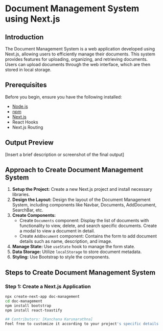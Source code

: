 # Document Management System using Next.js

## Introduction
The Document Management System is a web application developed using Next.js, allowing users to efficiently manage their documents. This system provides features for uploading, organizing, and retrieving documents. Users can upload documents through the web interface, which are then stored in local storage.

## Prerequisites
Before you begin, ensure you have the following installed:
- [Node.js](https://nodejs.org/)
- [npm](https://www.npmjs.com/)
- [Next.js](https://nextjs.org/)
- React Hooks
- Next.js Routing

## Output Preview
[Insert a brief description or screenshot of the final output]

## Approach to Create Document Management System
1. **Setup the Project:** Create a new Next.js project and install necessary libraries.
2. **Design the Layout:** Design the layout of the Document Management System, including components like Navbar, Documents, AddDocument, SearchBar, etc.
3. **Create Components:** 
   - Create `Documents` component: Display the list of documents with functionality to view, delete, and search specific documents. Create a modal to view a document in detail.
   - Create `AddDocument` component: Contains the form to add document details such as name, description, and image.
4. **Manage State:** Use `useState` hook to manage the form state.
5. **Data Storage:** Utilize `localStorage` to store document metadata.
6. **Styling:** Use Bootstrap to style the components.

## Steps to Create Document Management System
### Step 1: Create a Next.js Application
```bash
npx create-next-app doc-management
cd doc-management
npm install bootstrap
npm install react-toastify

## Contributors: [Kanchana Karunarathna]
Feel free to customize it according to your project's specific details and requirements!
